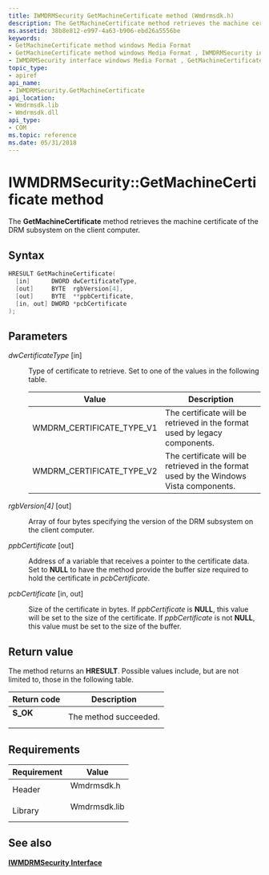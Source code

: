 ```yaml
---
title: IWMDRMSecurity GetMachineCertificate method (Wmdrmsdk.h)
description: The GetMachineCertificate method retrieves the machine certificate of the DRM subsystem on the client computer.
ms.assetid: 38b8e812-e997-4a63-b906-ebd26a5556be
keywords:
- GetMachineCertificate method windows Media Format
- GetMachineCertificate method windows Media Format , IWMDRMSecurity interface
- IWMDRMSecurity interface windows Media Format , GetMachineCertificate method
topic_type:
- apiref
api_name:
- IWMDRMSecurity.GetMachineCertificate
api_location:
- Wmdrmsdk.lib
- Wmdrmsdk.dll
api_type:
- COM
ms.topic: reference
ms.date: 05/31/2018
---
```


# IWMDRMSecurity::GetMachineCertificate method

The **GetMachineCertificate** method retrieves the machine certificate of the DRM subsystem on the client computer.

## Syntax


```C++
HRESULT GetMachineCertificate(
  [in]      DWORD dwCertificateType,
  [out]     BYTE  rgbVersion[4],
  [out]     BYTE  **ppbCertificate,
  [in, out] DWORD *pcbCertificate
);
```



## Parameters

<dl> <dt>

*dwCertificateType* \[in\]
</dt> <dd>

Type of certificate to retrieve. Set to one of the values in the following table.



| Value                        | Description                                                                           |
|------------------------------|---------------------------------------------------------------------------------------|
| WMDRM\_CERTIFICATE\_TYPE\_V1 | The certificate will be retrieved in the format used by legacy components.            |
| WMDRM\_CERTIFICATE\_TYPE\_V2 | The certificate will be retrieved in the format used by the Windows Vista components. |



 

</dd> <dt>

*rgbVersion\[4\]* \[out\]
</dt> <dd>

Array of four bytes specifying the version of the DRM subsystem on the client computer.

</dd> <dt>

*ppbCertificate* \[out\]
</dt> <dd>

Address of a variable that receives a pointer to the certificate data. Set to **NULL** to have the method provide the buffer size required to hold the certificate in *pcbCertificate*.

</dd> <dt>

*pcbCertificate* \[in, out\]
</dt> <dd>

Size of the certificate in bytes. If *ppbCertificate* is **NULL**, this value will be set to the size of the certificate. If *ppbCertificate* is not **NULL**, this value must be set to the size of the buffer.

</dd> </dl>

## Return value

The method returns an **HRESULT**. Possible values include, but are not limited to, those in the following table.



| Return code                                                                          | Description                      |
|--------------------------------------------------------------------------------------|----------------------------------|
| <dl> <dt>**S\_OK**</dt> </dl> | The method succeeded.<br/> |



 

## Requirements



| Requirement | Value |
|--------------------|-----------------------------------------------------------------------------------------|
| Header<br/>  | <dl> <dt>Wmdrmsdk.h</dt> </dl>   |
| Library<br/> | <dl> <dt>Wmdrmsdk.lib</dt> </dl> |



## See also

<dl> <dt>

[**IWMDRMSecurity Interface**](iwmdrmsecurity.md)
</dt> </dl>

 

 





